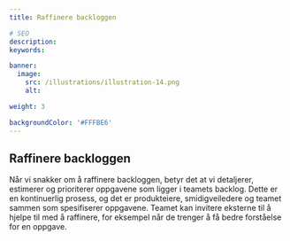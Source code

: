 ```yaml
---
title: Raffinere backloggen

# SEO
description:
keywords:

banner:
  image:
    src: /illustrations/illustration-14.png
    alt:

weight: 3

backgroundColor: '#FFFBE6'
---
```


## Raffinere backloggen

Når vi snakker om å raffinere backloggen, betyr det at vi detaljerer, estimerer og prioriterer oppgavene som
ligger i teamets backlog. Dette er en kontinuerlig prosess, og det er produkteiere, smidigveiledere
og teamet sammen som spesifiserer oppgavene. Teamet kan invitere eksterne til å hjelpe til med å raffinere, for eksempel når de trenger å få bedre forståelse for en oppgave.
